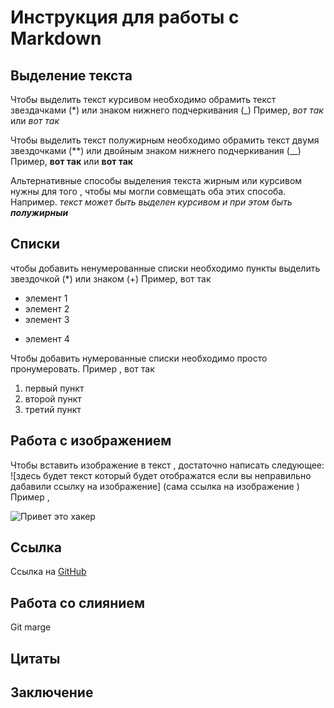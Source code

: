# Инструкция для работы с Markdown

## Выделение текста
Чтобы выделить текст курсивом необходимо обрамить текст звездачками (*) или знаком нижнего подчеркивания (_) Пример, *вот так* или _вот так_

Чтобы выделить текст полужирным необходимо обрамить текст двумя звездочками (**) или двойным знаком нижнего подчеркивания (__) Пример, **вот так** или __вот так__

Альтернативные способы выделения текста жирным или курсивом нужны для того , чтобы мы могли совмещать оба этих способа. Например. _текст может быть выделен курсивом и при этом быть **полужирныи**_

## Списки


чтобы добавить ненумерованные списки необходимо пункты выделить звездочкой (*) или знаком (+) Пример, вот так
* элемент 1
* элемент 2
* элемент 3
+ элемент 4

Чтобы добавить нумерованные списки необходимо просто пронумеровать. Пример , вот так
1. первый пункт
2. второй пункт
3. третий пункт

## Работа с изображением

Чтобы вставить изображение в текст , достаточно написать следующее: ![здесь будет текст который будет отображатся если вы неправильно дабавили ссылку на изображение] (сама ссылка на изображение ) Пример ,

![Привет это хакер](i.webp)

## Ссылка
Ссылка на [GitHub](https://github.com/)

## Работа со слиянием

Git marge

## Цитаты

## Заключение
